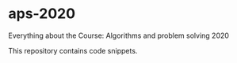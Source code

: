 # aps-2020
Everything about the Course: Algorithms and problem solving 2020

This repository contains code snippets.

